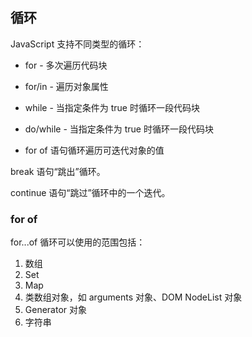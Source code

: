 ## 循环

JavaScript 支持不同类型的循环：

- for - 多次遍历代码块

- for/in - 遍历对象属性

- while - 当指定条件为 true 时循环一段代码块

- do/while - 当指定条件为 true 时循环一段代码块

- for of 语句循环遍历可迭代对象的值

break 语句“跳出”循环。

continue 语句“跳过”循环中的一个迭代。

### for of

for...of 循环可以使用的范围包括：

1. 数组
2. Set
3. Map
4. 类数组对象，如 arguments 对象、DOM NodeList 对象
5. Generator 对象
6. 字符串


